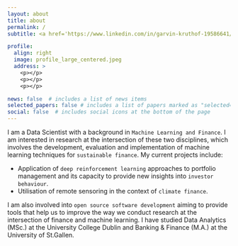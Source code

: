 ```yaml
---
layout: about
title: about
permalink: /
subtitle: <a href='https://www.linkedin.com/in/garvin-kruthof-19586641/'>LinkedIn</a>.

profile:
  align: right
  image: profile_large_centered.jpeg
  address: >
    <p></p>
    <p></p>
    <p></p>

news: false  # includes a list of news items
selected_papers: false # includes a list of papers marked as "selected={true}"
social: false  # includes social icons at the bottom of the page
---
```


I am a Data Scientist with a background in `Machine Learning and Finance`. I am interested in research at the intersection of these two disciplines, which involves the development, evaluation and implementation of machine learning techniques for `sustainable finance`. My current projects include: 
* Application of `deep reinforcement learning` approaches to portfolio management and its capacity to provide new insights into `investor behaviour`. 
* Utilisation of remote sensoring in the context of `climate finance`. 

I am also involved into `open source software development` aiming to provide tools that help us to improve the way we conduct research at the intersection of finance and machine learning. I have studied Data Analytics (MSc.) at the University College Dublin and Banking & Finance (M.A.) at the University of St.Gallen. 
